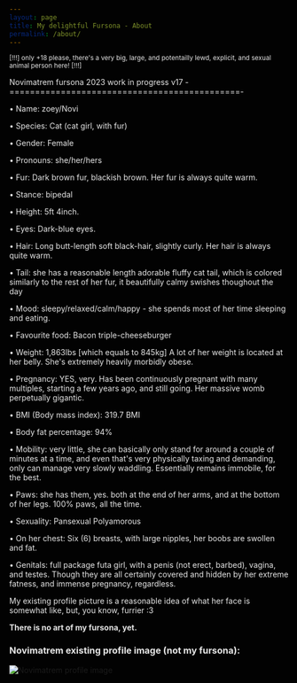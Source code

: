 ```yaml
---
layout: page
title: My delightful Fursona - About
permalink: /about/
---
```


<style>
html {
  filter: invert(1.0);
}
body {
  filter: invert(0.0);
}
img {
  filter: invert(1.0);
}
pre {
  filter: invert(1.0);
}
iframe {
  filter: invert(1.0);
}
</style>

<sup>[!!!] only +18 please, there's a very big, large, and potentailly lewd, explicit, and sexual animal person here! [!!!]</sup>

  Novimatrem fursona 2023 work in progress v17
-=============================================-

• Name: zoey/Novi

• Species: Cat (cat girl, with fur)

• Gender: Female

• Pronouns: she/her/hers

• Fur: Dark brown fur, blackish brown. Her fur is always quite warm.

• Stance: bipedal

• Height: 5ft 4inch.

• Eyes: Dark-blue eyes.

• Hair: Long butt-length soft black-hair, slightly curly. Her hair is always quite warm.

• Tail: she has a reasonable length adorable fluffy cat tail, which is colored similarly to the rest of her fur, it beautifully calmy swishes thoughout the day

• Mood: sleepy/relaxed/calm/happy - she spends most of her time sleeping and eating.

• Favourite food: Bacon triple-cheeseburger

• Weight: 1,863lbs [which equals to 845kg] A lot of her weight is located at her belly. She's extremely heavily morbidly obese.

• Pregnancy: YES, very. Has been continuously pregnant with many multiples, starting a few years ago, and still going. Her massive womb perpetually gigantic.

• BMI (Body mass index): 319.7 BMI

• Body fat percentage: 94%

• Mobility: very little, she can basically only stand for around a couple of minutes at a time, and even that's very physically taxing and demanding, only can manage very slowly waddling. Essentially remains immobile, for the best. 

• Paws: she has them, yes. both at the end of her arms, and at the bottom of her legs. 100% paws, all the time.

• Sexuality: Pansexual Polyamorous

• On her chest: Six (6) breasts, with large nipples, her boobs are swollen and fat.

• Genitals: full package futa girl, with a penis (not erect, barbed), vagina, and testes. Though they are all certainly covered and hidden by her extreme fatness, and immense pregnancy, regardless.

My existing profile picture is a reasonable idea of what her face is somewhat like, but, you know, furrier :3

**There is no art of my fursona, yet.**

### Novimatrem existing profile image (not my fursona):

![Novimatrem profile image](https://novimatrem.uk/assets/images/avatar/novi-pfp-max-resolution.png)



